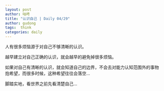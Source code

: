 ```yaml
---
layout: post
author: 咕咚
title: "认识自己 | Daily 04/29"
author: gudong
tags:  think
categories: daily
---
```


人有很多烦恼源于对自己不够清晰的认识。

越早建立对自己正确的认识，就会越早的避免掉很多烦恼。

如果对自己有清晰的认识，就会知道自己的边界，不会去对能力认知范围外的事物抱希望，而很多时候，这种希望往往会落空…

脚踏实地，看世界之前先看清楚自己…
